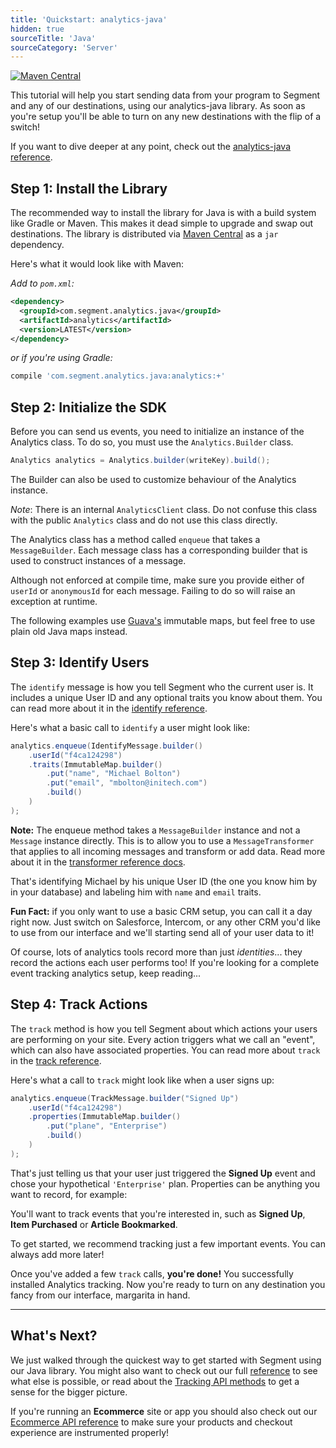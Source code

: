 ```yaml
---
title: 'Quickstart: analytics-java'
hidden: true
sourceTitle: 'Java'
sourceCategory: 'Server'
---
```


[![Maven Central](https://maven-badges.herokuapp.com/maven-central/com.segment.analytics.java/analytics/badge.svg)](https://maven-badges.herokuapp.com/maven-central/com.segment.analytics.java/analytics)

This tutorial will help you start sending data from your program to Segment and any of our destinations, using our analytics-java library. As soon as you're setup you'll be able to turn on any new destinations with the flip of a switch!

If you want to dive deeper at any point, check out the [analytics-java reference](/docs/connections/sources/catalog/libraries/server/java).


## Step 1: Install the Library

The recommended way to install the library for Java is with a build system like Gradle or Maven. This makes it dead simple to upgrade and swap out destinations. The library is distributed via [Maven Central](http://maven.org/) as a `jar` dependency.

Here's what it would look like with Maven:

*Add to `pom.xml`:*

```xml
<dependency>
  <groupId>com.segment.analytics.java</groupId>
  <artifactId>analytics</artifactId>
  <version>LATEST</version>
</dependency>
```

*or if you're using Gradle:*

```bash
compile 'com.segment.analytics.java:analytics:+'
```

## Step 2: Initialize the SDK

Before you can send us events, you need to initialize an instance of the Analytics class. To do so, you must use the `Analytics.Builder` class.

```java
Analytics analytics = Analytics.builder(writeKey).build();
```

The Builder can also be used to customize behaviour of the Analytics instance.

*Note*: There is an internal `AnalyticsClient` class. Do not confuse this class with the public `Analytics` class and do not use this class directly.

The Analytics class has a method called `enqueue` that takes a `MessageBuilder`. Each message class has a corresponding builder that is used to construct instances of a message.

Although not enforced at compile time, make sure you provide either of `userId` or `anonymousId` for each message. Failing to do so will raise an exception at runtime.

The following examples use [Guava's](https://github.com/google/guava) immutable maps, but feel free to use plain old Java maps instead.

## Step 3: Identify Users

The `identify` message is how you tell Segment who the current user is. It includes a unique User ID and any optional traits you know about them. You can read more about it in the [identify reference](/docs/connections/sources/catalog/libraries/server/java#identify).

Here's what a basic call to `identify` a user might look like:

```java
analytics.enqueue(IdentifyMessage.builder()
    .userId("f4ca124298")
    .traits(ImmutableMap.builder()
        .put("name", "Michael Bolton")
        .put("email", "mbolton@initech.com")
        .build()
    )
);
```

**Note:** The enqueue method takes a `MessageBuilder` instance and not a `Message` instance directly. This is to allow you to use a `MessageTransformer` that applies to all incoming messages and transform or add data. Read more about it in the [transformer reference docs](/docs/connections/sources/catalog/libraries/server/java#transformer).

That's identifying Michael by his unique User ID (the one you know him by in your database) and labeling him with `name` and `email` traits.

**Fun Fact:** if you only want to use a basic CRM setup, you can call it a day right now. Just switch on Salesforce, Intercom, or any other CRM you'd like to use from our interface and we'll starting send all of your user data to it!

Of course, lots of analytics tools record more than just _identities_... they record the actions each user performs too! If you're looking for a complete event tracking analytics setup, keep reading...


## Step 4: Track Actions

The `track` method is how you tell Segment about which actions your users are performing on your site. Every action triggers what we call an "event", which can also have associated properties. You can read more about `track` in the [track reference](/docs/connections/sources/catalog/libraries/server/java#track).

Here's what a call to `track` might look like when a user signs up:

```java
analytics.enqueue(TrackMessage.builder("Signed Up")
    .userId("f4ca124298")
    .properties(ImmutableMap.builder()
        .put("plane", "Enterprise")
        .build()
    )
);
```

That's just telling us that your user just triggered the **Signed Up** event and chose your hypothetical `'Enterprise'` plan. Properties can be anything you want to record, for example:

You'll want to track events that you're interested in, such as **Signed Up**, **Item Purchased** or **Article Bookmarked**.

To get started, we recommend tracking just a few important events. You can always add more later!

Once you've added a few `track` calls, **you're done!** You successfully installed Analytics tracking. Now you're ready to turn on any destination you fancy from our interface, margarita in hand.


---


## What's Next?

We just walked through the quickest way to get started with Segment using our Java library. You might also want to check out our full [reference](/docs/connections/sources/catalog/libraries/server/java) to see what else is possible, or read about the [Tracking API methods](/docs/connections/sources/catalog/libraries/server/http/) to get a sense for the bigger picture.

If you're running an **Ecommerce** site or app you should also check out our [Ecommerce API reference](/docs/connections/spec/ecommerce/v2/) to make sure your products and checkout experience are instrumented properly!

